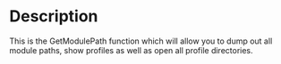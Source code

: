 ﻿# Description

This is the GetModulePath function which will allow you to dump out all module paths, show profiles as well as open all profile directories.
